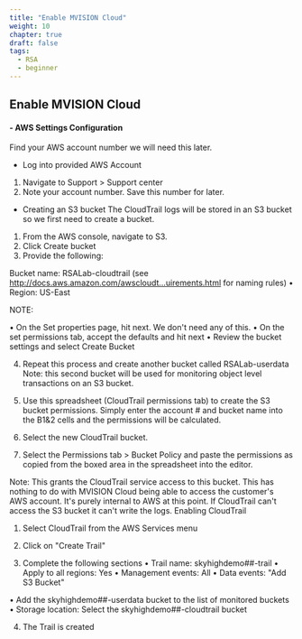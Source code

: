 ```yaml
---
title: "Enable MVISION Cloud"
weight: 10
chapter: true
draft: false
tags:
  - RSA
  - beginner
---
```


## Enable MVISION Cloud

#### - AWS Settings Configuration
Find your AWS account number we will need this later.
- Log into provided AWS Account 

1. Navigate to Support > Support center 
2. Note your account number. Save this number for later.
 
- Creating an S3 bucket
The CloudTrail logs will be stored in an S3 bucket so we first need to create a bucket.
1. From the AWS console, navigate to S3.
2. Click Create bucket
3. Provide the following:

Bucket name: RSALab-cloudtrail (see http://docs.aws.amazon.com/awscloudt...uirements.html for naming rules)
•	Region: US-East
 
NOTE: 
 
•	On the Set properties page, hit next. We don't need any of this.
•	On the set permissions tab, accept the defaults and hit next
•	Review the bucket settings and select Create Bucket
 
4. Repeat this process and create another bucket called RSALab-userdata
Note: this second bucket will be used for monitoring object level transactions on an S3 bucket.
5. Use this spreadsheet (CloudTrail permissions tab) to create the S3 bucket permissions. Simply enter the account # and bucket name into the B1&2 cells and the permissions will be calculated.
 
6. Select the new CloudTrail bucket. 
 
7. Select the Permissions tab > Bucket Policy and paste the permissions as copied from the boxed area in the spreadsheet  into the editor.
 
Note: This grants the CloudTrail service access to this bucket. This has nothing to do with MVISION Cloud being able to access the customer's AWS account. It's purely internal to AWS at this point. If CloudTrail can't access the S3 bucket it can't write the logs.
Enabling CloudTrail
1. Select CloudTrail from the AWS Services menu
 
2. Click on "Create Trail"
 
3. Complete the following sections
•	Trail name: skyhighdemo##-trail
•	Apply to all regions: Yes
•	Management events: All
•	Data events: "Add S3 Bucket"
 
•	Add the skyhighdemo##-userdata bucket to the list of monitored buckets
•	Storage location: Select the skyhighdemo##-cloudtrail bucket
 
4. The Trail is created




